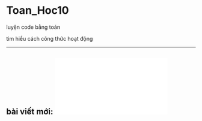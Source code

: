 # Toan_Hoc10

luyện code bằng toán

tìm hiểu cách công thức hoạt động

-------
## bài viết mới: ![6.12](6.12/6.12.md)
